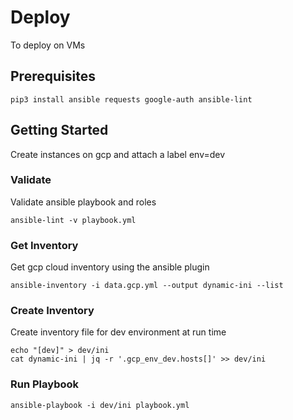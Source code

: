 # Deploy
To deploy on VMs
## Prerequisites
```
pip3 install ansible requests google-auth ansible-lint
```
## Getting Started
Create instances on gcp and attach a label env=dev
### Validate
Validate ansible playbook and roles
```
ansible-lint -v playbook.yml
```
### Get Inventory
Get gcp cloud inventory using the ansible plugin
```
ansible-inventory -i data.gcp.yml --output dynamic-ini --list
```
### Create Inventory
Create inventory file for dev environment at run time
```
echo "[dev]" > dev/ini
cat dynamic-ini | jq -r '.gcp_env_dev.hosts[]' >> dev/ini
```
### Run Playbook
```
ansible-playbook -i dev/ini playbook.yml
```
